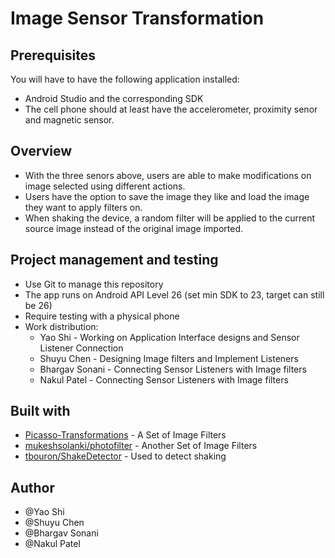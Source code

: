 # Image Sensor Transformation

## Prerequisites
You will have to have the following application installed:

* Android Studio and the corresponding SDK
* The cell phone should at least have the accelerometer, proximity senor and magnetic sensor.

## Overview
* With the three senors above, users are able to make modifications on image selected using different actions.
* Users have the option to save the image they like and load the image they want to apply filters on.
* When shaking the device, a random filter will be applied to the current source image instead of the original image imported.

## Project management and testing
* Use Git to manage this repository
* The app runs on Android API Level 26 (set min SDK to 23, target can still be 26)
* Require testing with a physical phone
* Work distribution:
  * Yao Shi - Working on Application Interface designs and Sensor Listener Connection
  * Shuyu Chen - Designing Image filters and Implement Listeners
  * Bhargav Sonani - Connecting Sensor Listeners with Image filters
  * Nakul Patel - Connecting Sensor Listeners with Image filters 

## Built with
* [Picasso-Transformations](https://github.com/wasabeef/picasso-transformations) - A Set of Image Filters
* [mukeshsolanki/photofilter](https://github.com/mukeshsolanki/photofilter) - Another Set of Image Filters
* [tbouron/ShakeDetector](https://github.com/tbouron/ShakeDetector) - Used to detect shaking

## Author
* @Yao Shi
* @Shuyu Chen
* @Bhargav Sonani
* @Nakul Patel
